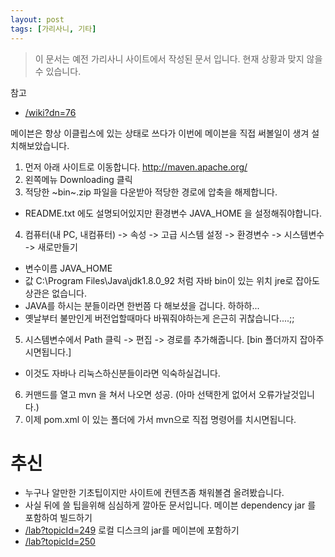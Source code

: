 ```yaml
---
layout: post
tags: [가리사니, 기타]
---
```


> 이 문서는 예전 가리사니 사이트에서 작성된 문서 입니다.
현재 상황과 맞지 않을 수 있습니다.


참고
- [/wiki?dn=76](/wiki?dn=76)

메이븐은 항상 이클립스에 있는 상태로 쓰다가 이번에 메이븐을 직접 써볼일이 생겨 설치해보았습니다.

1. 먼저 아래 사이트로 이동합니다.
http://maven.apache.org/
2. 왼쪽메뉴 Downloading 클릭
3. 적당한 ~bin~.zip 파일을 다운받아 적당한 경로에 압축을 해제합니다.
- README.txt 에도 설명되어있지만 환경변수 JAVA_HOME 을 설정해줘야합니다.
4. 컴퓨터(내 PC, 내컴퓨터) -> 속성 -> 고급 시스템 설정 -> 환경변수 -> 시스템변수 -> 새로만들기
- 변수이름 JAVA_HOME
- 값 C:\Program Files\Java\jdk1.8.0_92 처럼 자바 bin이 있는 위치 jre로 잡아도 상관은 없습니다.
- JAVA를 하시는 분들이라면 한번쯤 다 해보셨을 겁니다. 하하하...
- 옛날부터 불만인게 버전업할때마다 바꿔줘야하는게 은근히 귀찮습니다....;;
5. 시스템변수에서 Path 클릭 -> 편집 -> 경로를 추가해줍니다. [bin 폴더까지 잡아주시면됩니다.]
- 이것도 자바나 리눅스하신분들이라면 익숙하실겁니다.
6. 커맨드를 열고 mvn 을 쳐서 나오면 성공. (아마 선택한게 없어서 오류가날것입니다.)
7. 이제 pom.xml 이 있는 폴더에 가서 mvn으로 직접 명령어를 치시면됩니다.


# 추신
- 누구나 알만한 기초팁이지만 사이트에 컨텐츠좀 채워볼겸 올려봤습니다.
- 사실 뒤에 쓸 팁을위해 심심하게 깔아둔 문서입니다.
메이븐 dependency jar 를 포함하여 빌드하기
- [/lab?topicId=249](/lab?topicId=249)
로컬 디스크의 jar를 메이븐에 포함하기
- [/lab?topicId=250](/lab?topicId=250)